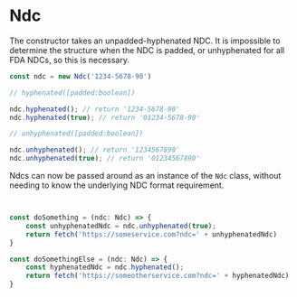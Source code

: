 # Ndc

The constructor takes an unpadded-hyphenated NDC.
It is impossible to determine the structure when the NDC is padded, or unhyphenated for all FDA NDCs, so this is necessary.

``` js
const ndc = new Ndc('1234-5678-90')
```

```js 
// hyphenated([padded:boolean])

ndc.hyphenated(); // return '1234-5678-90'
ndc.hyphenated(true); // return '01234-5678-90'
```

``` js
// unhyphenated([padded:boolean])

ndc.unhyphenated(); // return '1234567890'
ndc.unhyphenated(true); // return '01234567890'

```

Ndcs can now be passed around as an instance of the `Ndc` class, without needing to know the underlying NDC format requirement. 

``` js


const doSomething = (ndc: Ndc) => {
    const unhyphenatedNdc = ndc.unhyphenated(true);
    return fetch('https://someservice.com?ndc=' + unhyphenatedNdc)
}

const doSomethingElse = (ndc: Ndc) => {
    const hyphenatedNdc = ndc.hyphenated();
    return fetch('https://someotherservice.com?ndc=' + hyphenatedNdc)
}

```